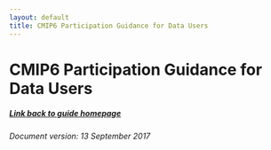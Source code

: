 ```yaml
---
layout: default
title: CMIP6 Participation Guidance for Data Users
---
```


# CMIP6 Participation Guidance for Data Users
##### [Link back to guide homepage][guide]

###### Document version: 13 September 2017

[guide]: index.html